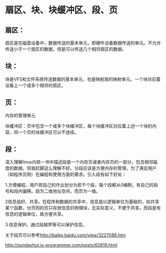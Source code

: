 # 扇区、块、块缓冲区、段、页

## 扇区：

扇区是在磁盘设备中，数据传送的基本单元，即硬件设备数据传送的单元。不允许传送小于一个扇区的数据，但是可以传送几个相邻扇区的数据。

## 块：

块是VFS和文件系统传送数据的基本单元，也是映射层的映射单元。一个块对应着设备上一个或多个相邻的扇区。

## 页：

内存的管理单元

块缓冲区：页中包含一个或多个块缓冲区，每个块缓冲区对应着上述一个块的内容，同一个页的块缓冲区可以不连续。

## 段：

深入理解linux内核一书中描述段是一个内存页或者内存页的一部分，包含相邻磁盘的数据。但我赶脚这么理解不好。分段应该是方便内存的管理，为了满足用户（如程序员狗）在编程和使用方面的需求。引入段有如下好处：

1.方便编程，用户把自己的作业划分为若干个段，每个段都从0编制，有自己的段号和段内偏移。段为二维地址空间，而页为一维。

2信息组织、共享。在程序和数据的共享中，信息是以逻辑单位为基础的，如共享某个函数，分页同的页只存放信息的物理块，无实际意义，不便于共享。而段是有信息的逻辑单位，故方便共享。

3.信息保护。通过段越界等可以保护信息。

关于段页可以参考<http://baike.baidu.com/view/3227088.htm>





http://sundayhut.is-programmer.com/posts/62819.html